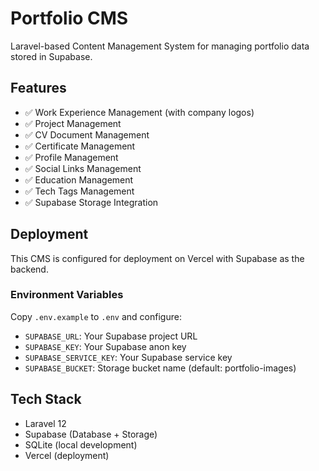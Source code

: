 # Portfolio CMS

Laravel-based Content Management System for managing portfolio data stored in Supabase.

## Features

- ✅ Work Experience Management (with company logos)
- ✅ Project Management
- ✅ CV Document Management
- ✅ Certificate Management
- ✅ Profile Management
- ✅ Social Links Management
- ✅ Education Management
- ✅ Tech Tags Management
- ✅ Supabase Storage Integration

## Deployment

This CMS is configured for deployment on Vercel with Supabase as the backend.

### Environment Variables

Copy `.env.example` to `.env` and configure:

- `SUPABASE_URL`: Your Supabase project URL
- `SUPABASE_KEY`: Your Supabase anon key
- `SUPABASE_SERVICE_KEY`: Your Supabase service key
- `SUPABASE_BUCKET`: Storage bucket name (default: portfolio-images)

## Tech Stack

- Laravel 12
- Supabase (Database + Storage)
- SQLite (local development)
- Vercel (deployment)
